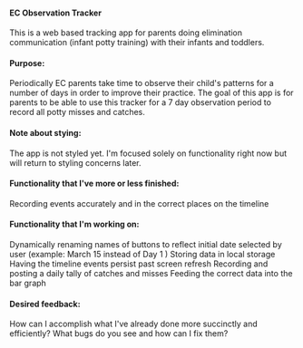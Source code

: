 #### EC Observation Tracker
This is a web based tracking app for parents doing elimination communication (infant potty training) with their infants and toddlers.

#### Purpose:
Periodically EC parents take time to observe their child's patterns for a number of days in order to improve their practice. The goal of this app is for parents to be able to use this tracker for a 7 day observation period to record all potty misses and catches.

#### Note about stying: 
The app is not styled yet. I'm focused solely on functionality right now but will return to styling concerns later.

#### Functionality that I've more or less finished: 
Recording events accurately and in the correct places on the timeline

#### Functionality that I'm working on:
Dynamically renaming names of buttons to reflect initial date selected by user (example: March 15 instead of Day 1 )
Storing data in local storage
Having the timeline events persist past screen refresh
Recording and posting a daily tally of catches and misses
Feeding the correct data into the bar graph

#### Desired feedback:
How can I accomplish what I've already done more succinctly and efficiently?
What bugs do you see and how can I fix them?


